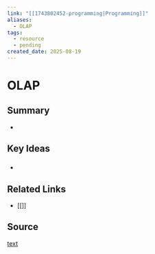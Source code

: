 ```yaml
---
link: "[[1743802452-programming|Programming]]"
aliases:
  - OLAP
tags:
  - resource
  - pending
created_date: 2025-08-19
---
```

# OLAP
## Summary
- 
## Key Ideas
### 
- 
## Related Links
- [[]]
## Source
[text]()
